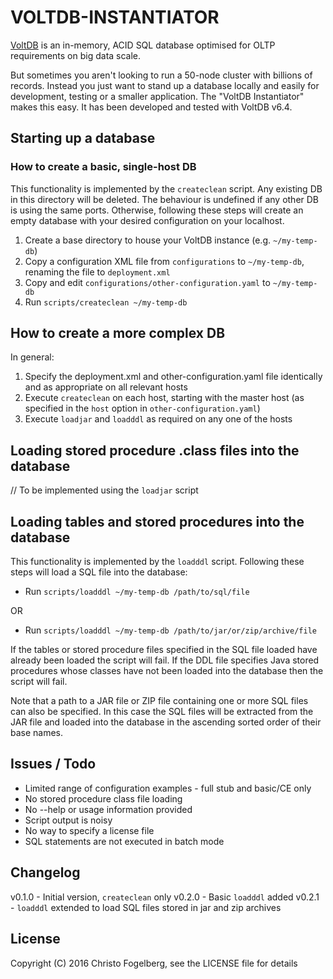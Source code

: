 # VOLTDB-INSTANTIATOR

[VoltDB](https://voltdb.com/) is an in-memory, ACID SQL database optimised for OLTP requirements on big data scale.

But sometimes you aren't looking to run a 50-node cluster with billions of records. Instead you just want to stand up a database locally and easily for development, testing or a smaller application. The "VoltDB Instantiator" makes this easy. It has been developed and tested with VoltDB v6.4.

## Starting up a database

### How to create a basic, single-host DB

This functionality is implemented by the `createclean` script. Any existing DB in this directory will be deleted. The behaviour is undefined if any other DB is using the same ports. Otherwise, following these steps will create an empty database with your desired configuration on your localhost.

1. Create a base directory to house your VoltDB instance (e.g. `~/my-temp-db`)
2. Copy a configuration XML file from `configurations` to `~/my-temp-db`, renaming the file to `deployment.xml`
3. Copy and edit `configurations/other-configuration.yaml` to `~/my-temp-db`
3. Run `scripts/createclean ~/my-temp-db`

## How to create a more complex DB

In general:

1. Specify the deployment.xml and other-configuration.yaml file identically and as appropriate on all relevant hosts
2. Execute `createclean` on each host, starting with the master host (as specified in the `host` option in  `other-configuration.yaml`)
3. Execute `loadjar` and `loadddl` as required on any one of the hosts

## Loading stored procedure .class files into the database

// To be implemented using the `loadjar` script

## Loading tables and stored procedures into the database

This functionality is implemented by the `loadddl` script. Following these steps will load a SQL file into the database:

- Run `scripts/loadddl ~/my-temp-db /path/to/sql/file`

OR

- Run `scripts/loadddl ~/my-temp-db /path/to/jar/or/zip/archive/file`

If the tables or stored procedure files specified in the SQL file loaded have already been loaded the script will fail. If the DDL file specifies Java stored procedures whose classes have not been loaded into the database then the script will fail.

Note that a path to a JAR file or ZIP file containing one or more SQL files can also be specified. In this case the SQL files will be extracted from the JAR file and loaded into the database in the ascending sorted order of their base names.

## Issues / Todo

- Limited range of configuration examples - full stub and basic/CE only
- No stored procedure class file loading
- No --help or usage information provided
- Script output is noisy
- No way to specify a license file
- SQL statements are not executed in batch mode

## Changelog

v0.1.0 - Initial version, `createclean` only
v0.2.0 - Basic `loadddl` added
v0.2.1 - `loadddl` extended to load SQL files stored in jar and zip archives

## License

Copyright (C) 2016 Christo Fogelberg, see the LICENSE file for details
